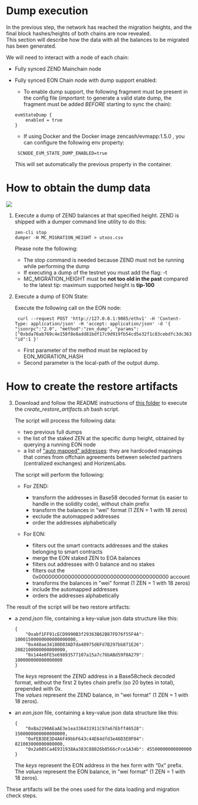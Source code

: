 # Dump execution

In the previous step, the network has reached  the  migration heights, and the final block hashes/heights of both chains are now revealed.<br/>
This section will describe how the data with all the balances to be migrated has been generated.<br/>

We will need to interact with a node of each chain:

- Fully synced ZEND Mainchain node 

- Fully synced EON Chain node with dump support enabled:

    - To enable dump support,  the following fragment must be present in the config file  (*important*: to generate a valid state dump, the fragment must be added *BEFORE* starting to sync the chain):

    ```
    evmStateDump {
        enabled = true
    }
    ```

    - If using Docker and the Docker image zencash/evmapp:1.5.0 , you can configure the following env property:

    ```
     SCNODE_EVM_STATE_DUMP_ENABLED=true
     ```

     This will set automatically the previous property in the container.

    
# How to obtain the dump data

<img  src="/img/migration2.png"/>

1. Execute a dump of ZEND balances at that specified height.
   ZEND is shipped with a dumper command line utility to do this:

    ```
    zen-cli stop
    dumper -H MC_MIGRATION_HEIGHT > utxos.csv
    ```

    Please note the following:
    - The stop command is needed because ZEND must not be running while performing the dump
    - If executing a dump of the testnet you must add the flag: -t
    - MC_MIGRATION_HEIGHT must be <b>not too old in the past</b> compared to the latest tip: maximum supported height is <b>tip-100</b>

2. Execute a dump of EON State:
  
   Execute the following call on the EON node:<br/>

   ```
    curl --request POST 'http://127.0.0.1:9085/ethv1' -H 'Content-Type: application/json' -H 'accept: application/json' -d '{ "jsonrpc":"2.0", "method":"zen_dump", "params":["0xbda76ab769c4e158f8e8add81bdf17c9d919fb54cd5e32f1c83cebdfc3dc363c","/zendata/eon.dump"], "id":1 }'  
    ```
    - First parameter of the method must be replaced by EON_MIGRATION_HASH
    - Second parameter is the local-path of the output dump.

# How to create the restore artifacts

3. Download and follow the README instructions of  [this folder](https://github.com/HorizenOfficial/horizen-migration/tree/dev/dump-scripts) to    execute the  *create_restore_artifacts.sh* bash script.

    The script will process the following data:
    - two previous full dumps
    - the list of the staked ZEN at the specific dump height, obtained by querying a running EON node
    - a list of ["auto mapped" addresses](https://github.com/HorizenOfficial/horizen-migration/tree/dev/dump-scripts/automappings): they are hardcoded mappings that comes from offchain agreements between selected partners (centralized exchanges) and HorizenLabs.

    The script will perform the following:

    - For ZEND:
        - transform the addresses in Base58 decoded format (is easier to handle in the solidity code), without chain prefix
        - transform the balances in "wei" format (1 ZEN = 1 with 18 zeros)
        - exclude the automapped addresses
        - order the addresses alphabetically

    - For EON:
        - filters out the smart contracts addresses and the stakes belonging to smart contracts
        - merge the EON staked ZEN to EOA balances
        - filters out addresses with 0 balance and no stakes
        - filters out the 0x0000000000000000000000000000000000000000 account
        - transforms the balances in "wei" format (1 ZEN = 1 with 18 zeros)
        - include the automapped addresses
        - orders the addresses alphabetically

The result of the script will be two restore artifacts:

- a *zend.json* file, containing a key-value json data structure like this:

    ```
    {
        "0xabf1FF91cECD9990B3f29363B62B87FD76f55F4A": 10001500000000000000000,
        "0x448ae34180D03AD7da48975d6Fd7B297bb871E26": 2082100000000000000,
        "0x144e0FE5e69893577107a15a7c76bABd59f0A279": 100000000000000000
    }
     ```

     The *keys* represent the ZEND address in a Base58check decoded format, without the first 2 bytes chain prefix (so 20 bytes in total), prepended with 0x.<br/>
     The *values* represent the ZEND balance, in "wei format" (1 ZEN = 1 with 18 zeros).

- an *eon.json* file, containing a key-value json data structure like this:

    ```
    {
        "0xBa2290AEaAE3e1ea336431911C97a67Ebff46528": 1500000000000000000,
        "0xFEB3DE3D4A6F49bbF643c44E64dfd3e46D3E0F04": 821003000000000000,
        "0x2a085Ca4E931938Aa383C88026b0566cFce1A34b": 45500000000000000
    }
     ```

     The *keys* represent the EON address in the hex form with “0x” prefix.<br/>
     The *values* represent the EON balance, in "wei format" (1 ZEN = 1 with 18 zeros).

These artifacts will be the ones used for the data loading and migration check steps.